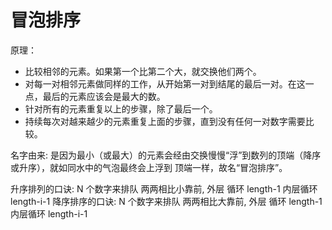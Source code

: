 # 冒泡排序

原理：

-   比较相邻的元素。如果第一个比第二个大，就交换他们两个。
-   对每一对相邻元素做同样的工作，从开始第一对到结尾的最后一对。在这一点，最后的元素应该会是最大的数。
-   针对所有的元素重复以上的步骤，除了最后一个。
-   持续每次对越来越少的元素重复上面的步骤，直到没有任何一对数字需要比较。

名字由来: 是因为最小（或最大）的元素会经由交换慢慢“浮”到数列的顶端（降序或升序），就如同水中的气泡最终会上浮到 顶端一样，故名“冒泡排序”。

升序排列的口诀:
N 个数字来排队
两两相比小靠前,
外层 循环 length-1
内层循环 length-i-1
降序排序的口诀:
N 个数字来排队
两两相比大靠前,
外层 循环 length-1
内层循环 length-i-1
